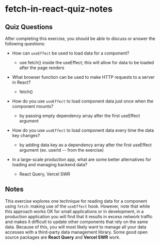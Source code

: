 # fetch-in-react-quiz-notes

## Quiz Questions

After completing this exercise, you should be able to discuss or answer the following questions:

- How can `useEffect` be used to load data for a component?

  - use fetch() inside the useEffect; this will allow for data to be loaded after the page renders

- What browser function can be used to make HTTP requests to a server in React?

  - fetch()

- How do you use `useEffect` to load component data just once when the component mounts?

  - by passing empty dependency array after the first useEffect argument

- How do you use `useEffect` to load component data every time the data key changes?

  - by adding data key as a dependency array after the first useEffect argument (ex. userId -- from the exercise)

- In a large-scale production app, what are some better alternatives for loading and managing backend data?
  - React Query, Vercel SWR

## Notes

This exercise explores one technique for reading data for a component using `fetch`: making use of the `useEffect` hook. However, note that while this approach works OK for small applications or in development, in a production application you will find that it results in excess network traffic and makes it difficult to update other components that rely on the same data. Because of this, you will most likely want to manage all your data accesses with a third-party data management library. Some good open source packages are **React Query** and **Vercel SWR** work.
